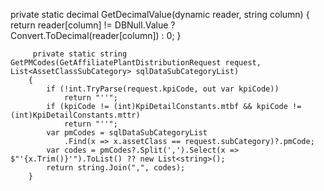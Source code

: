  private static decimal GetDecimalValue(dynamic reader, string column)
        {
            return reader[column] != DBNull.Value ? Convert.ToDecimal(reader[column]) : 0;
        }

         private static string GetPMCodes(GetAffiliatePlantDistributionRequest request, List<AssetClassSubCategory> sqlDataSubCategoryList)
        {
            if (!int.TryParse(request.kpiCode, out var kpiCode))
                return "''";
            if (kpiCode != (int)KpiDetailConstants.mtbf && kpiCode != (int)KpiDetailConstants.mttr)
                return "''";
            var pmCodes = sqlDataSubCategoryList
                .Find(x => x.assetClass == request.subCategory)?.pmCode;
            var codes = pmCodes?.Split(',').Select(x => $"'{x.Trim()}'").ToList() ?? new List<string>();
            return string.Join(",", codes);
        }
